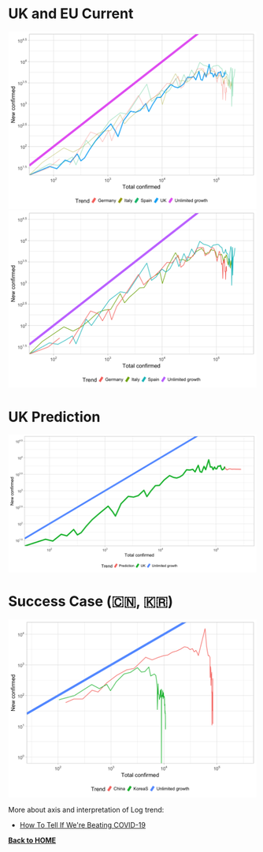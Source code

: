 # UK and EU Current
![uk figure](plot/UKlogTrend.png)
![EU figure](plot/EUTrend.png)

# UK Prediction
![amari figure](prediction/UKlogTrend.png)

# Success Case (🇨🇳, 🇰🇷)
![success figure](plot/SuccessTrend.png)

More about axis and interpretation of Log trend: 

- [How To Tell If We're Beating COVID-19](https://youtu.be/54XLXg4fYsc)



**[Back to HOME](./)**
